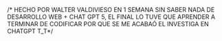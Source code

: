 /* HECHO POR WALTER VALDIVIESO EN 1 SEMANA SIN SABER NADA DE DESARROLLO WEB + CHAT GPT 5, EL FINAL LO TUVE QUE APRENDER A TERMINAR DE CODIFICAR POR QUE SE ME ACABAÓ EL INVESTIGA EN CHATGPT T_T*/
